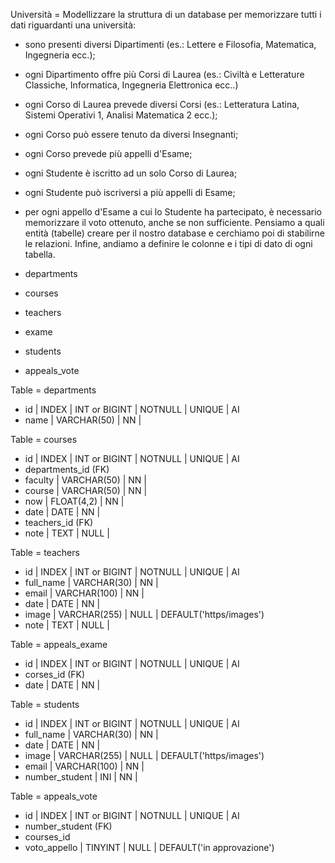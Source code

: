 Università = 
Modellizzare la struttura di un database per memorizzare tutti i dati riguardanti una università:
- sono presenti diversi Dipartimenti (es.: Lettere e Filosofia, Matematica, Ingegneria ecc.);
- ogni Dipartimento offre più Corsi di Laurea (es.: Civiltà e Letterature Classiche, Informatica, Ingegneria Elettronica ecc..)
- ogni Corso di Laurea prevede diversi Corsi (es.: Letteratura Latina, Sistemi Operativi 1, Analisi Matematica 2 ecc.);
- ogni Corso può essere tenuto da diversi Insegnanti;
- ogni Corso prevede più appelli d'Esame;
- ogni Studente è iscritto ad un solo Corso di Laurea;
- ogni Studente può iscriversi a più appelli di Esame;
- per ogni appello d'Esame a cui lo Studente ha partecipato, è necessario memorizzare il voto ottenuto, anche se non sufficiente.
Pensiamo a quali entità (tabelle) creare per il nostro database e cerchiamo poi di stabilirne le relazioni. Infine, andiamo a definire le colonne e i tipi di dato di ogni tabella.


- departments
- courses
- teachers
- exame
- students
- appeals_vote



Table = departments
- id    | INDEX | INT or BIGINT | NOTNULL | UNIQUE | AI 
- name  | VARCHAR(50) | NN |





Table = courses
- id    | INDEX | INT or BIGINT | NOTNULL | UNIQUE | AI 
- departments_id (FK)
- faculty | VARCHAR(50) | NN |
- course  | VARCHAR(50) | NN |
- now     | FLOAT(4,2) | NN |
- date    | DATE | NN |
- teachers_id   (FK)
- note    | TEXT | NULL | 





Table = teachers
- id    | INDEX | INT or BIGINT | NOTNULL | UNIQUE | AI 
- full_name | VARCHAR(30) | NN |
- email | VARCHAR(100) | NN |
- date   | DATE | NN |
- image | VARCHAR(255) | NULL | DEFAULT('https/images')
- note  | TEXT | NULL | 






Table = appeals_exame
- id    | INDEX | INT or BIGINT | NOTNULL | UNIQUE | AI 
- corses_id     (FK)
- date  | DATE | NN |






Table = students
- id    | INDEX | INT or BIGINT | NOTNULL | UNIQUE | AI 
- full_name   | VARCHAR(30) | NN |
- date   | DATE | NN |
- image  | VARCHAR(255) | NULL | DEFAULT('https/images')
- email  | VARCHAR(100) | NN |   
- number_student | INI | NN |   






Table = appeals_vote
- id    | INDEX | INT or BIGINT | NOTNULL | UNIQUE | AI 
- number_student (FK)
- courses_id 
- voto_appello | TINYINT | NULL | DEFAULT('in approvazione')








